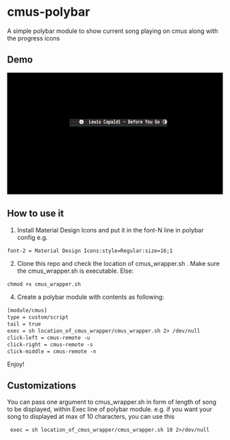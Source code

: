 # cmus-polybar
A simple polybar module to show current song playing on cmus along with the progress icons


Demo
--------------
![Preview video](preview/preview.gif?raw=true)




How to use it
---------------

1. Install Material Design Icons and put it in the font-N line in polybar config
e.g.
``` 
font-2 = Material Design Icons:style=Regular:size=16;1
```

2. Clone this repo and check the location of cmus_wrapper.sh . Make sure the cmus_wrapper.sh is executable. Else:
```
chmod +x cmus_wrapper.sh
``` 

4. Create a polybar module with contents as following:
```
[module/cmus]
type = custom/script
tail = true
exec = sh location_of_cmus_wrapper/cmus_wrapper.sh 2> /dev/null
click-left = cmus-remote -u
click-right = cmus-remote -s
click-middle = cmus-remote -n
```

Enjoy!

Customizations
-------------------

You can pass one argument to cmus_wrapper.sh  in form of length of song to be displayed, within Exec line of polybar module.
e.g. if you want your song to displayed at max of 10 characters, you can use this
```
 exec = sh location_of_cmus_wrapper/cmus_wrapper.sh 10 2>/dev/null
```
